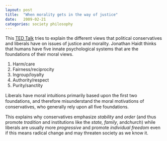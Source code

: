 ```yaml
---
layout: post
title:  "When morality gets in the way of justice"
date:   2009-02-21
categories: society philosophy
---
```


This [TED Talk](http://www.ted.com/talks/jonathan_haidt_on_the_moral_mind.html) tries to explain the different views that political conservatives and liberals have on issues of justice and morality. Jonathan Haidt thinks that humans have five innate psychological systems that are the foundations of their moral views.

1.  Harm/care
2.  Fairness/reciprocity
3.  Ingroup/loyalty
4.  Authority/respect
5.  Purity/sanctity

Liberals have moral intuitions primarily based upon the ﬁrst two foundations, and therefore misunderstand the moral motivations of conservatives, who generally rely upon all ﬁve foundations.

This explains why conservatives emphasize *stability* and *order* (and thus promote *tradition* and institutions like the *state, family*, and*church*) while liberals are usually more *progressive* and promote *individual freedom* even if this means radical change and may threaten society as we know it.

